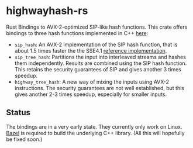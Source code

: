 # highwayhash-rs

Rust Bindings to AVX-2-optimized SIP-like hash functions.  This crate offers
bindings to three hash functions implemented in C++
[here](https://github.com/google/highwayhash):

- `sip_hash`: An AVX-2 implementation of the SIP hash function, that is about
  1.5 times faster the the SSE4.1 [reference
  implementation](https://github.com/floodyberry/supercop/blob/master/crypto_auth/siphash24/sse41/siphash.c).
- `sip_tree_hash`: Partitions the input into interleaved streams and hashes them
  independently. Results are combined using the SIP hash function. This retains
  the security guarantees of SIP and gives another 3 times speedup.
- `highway_tree_hash`: A new way of mixing the inputs using AVX-2 instructions.
  The security guarantees are not well established, but this gives another 2-3
  times speedup, especially for smaller inputs.

## Status

The bindings are in a very early state. They currently only work on Linux.
[Bazel](http://bazel.io) is required to build the underlying C++ library. (All
this will hopefully be fixed soon.)
